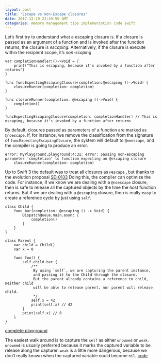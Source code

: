```yaml
---
layout: post
title: "Escape vs Non-Escape closures"
date: 2017-12-20 23:49:59 GMT
categories: memory management tips implementation code swift
---
```


Let’s first try to understand what a escaping closure is. If a closure is passed as an argument of a function and is invoked after the function returns, the closure is *escaping*. Alternatively, if the closure is execute within the recipient scope, it’s *non-scaping*


```
var completionHandler:()->Void = {
    print("This is escaping, because it's invoked by a function after returns")
}

func funcExpectingEscapingClosure(completion:@escaping ()->Void) {
    closureRunner(completion: completion)
}

func closureRunner(completion: @escaping ()->Void) {
    completion()
}

funcExpectingEscapingClosure(completion: completionHandler) // This is escaping, because it's invoked by a function after returns
```

By default, closures passed as parameters of a function are marked as `@noescape`. If, for instance, we remove the classification from the signature of `funcExpectingEscapingClosure`, the system will default to `@noescape`, and the compiler is going to produce an error. 

```
error: MyPlayground.playground:4:31: error: passing non-escaping parameter 'completion' to function expecting an @escaping closure
    closureRunner(completion: completion)
```


Up to Swift 3 the default was to treat all closures as `@escape` , but thanks to the evolution proposal [SE-0103](https://github.com/apple/swift-evolution/blob/master/proposals/0103-make-noescape-default.md) Doing this, the compiler can optimize the code. For instance, if we know we are dealing with a `@noescape` closure, then is safe to release all the captured objects by the time the host function returns. But if we are dealing with a `@escaping` closure, then is really easy to create a reference cycle by just using `self`. 

```
class Child {
    func bar(completion: @escaping () -> Void) {
        DispatchQueue.main.async {
            completion()
        }
    }
}

class Parent {
    var child = Child()
    var x = 0

    func foo() {
        self.child.bar {
            /**
             By using `self`, we are capturing the parent instance,
             and passing it to the Child through the closure. 
             But the parent already contains a reference to child, neither child
             will be able to release parent, nor parent will release child. 
             */
            self.x = 42
            print(self.x) // 42
        }
        print(self.x) // 0
    }
}
```

[complete playground](https://gist.github.com/volonbolon/7a575b4d5c5a45d22601ca1ec9df8a68#file-reference_cycle-swift)

The easiest walk around is to capture the `self` as either `unowned` or `weak`. `unowned` is usually preferred because it marks the captured variable to be release along the capturer. `weak` is a little more dangerous, because we don’t really known when the captured variable could become `nil`. [code](https://gist.github.com/volonbolon/7a575b4d5c5a45d22601ca1ec9df8a68#file-reference_cycle_fixed-swift)